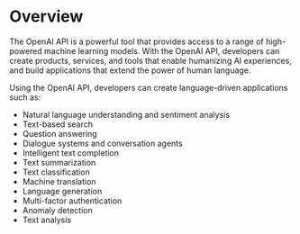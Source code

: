 # Overview

The OpenAI API is a powerful tool that provides access to a range of high-powered machine learning models. With the OpenAI API, developers can create products, services, and tools that enable humanizing AI experiences, and build applications that extend the power of human language.

Using the OpenAI API, developers can create language-driven applications such as:

- Natural language understanding and sentiment analysis
- Text-based search
- Question answering
- Dialogue systems and conversation agents
- Intelligent text completion
- Text summarization
- Text classification
- Machine translation
- Language generation
- Multi-factor authentication
- Anomaly detection
- Text analysis
